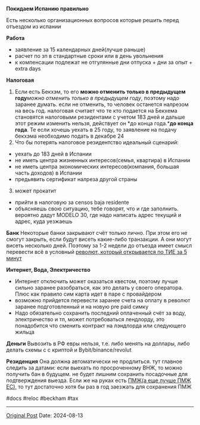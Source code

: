 **Покидаем Испанию правильно**

Есть несколько организационных вопросов которые решить перед отъездом из испании

**Работа**
- заявление за 15 календарных дней(лучше раньше)
- расчет по зп в стандартные сроки или в день увольнения
- к компенсации подлежат не отгулянные дни отпуска + дни за опыт + extra days

**Налоговая**
1. Если есть Бекхэм, то его **можно отменить только в предыдущем году***можно отменить только в предыдущем году*, поэтому надо заранее думать. если не отменить, то человек останется налрезом на весь год. налоговая считает что те кто подается на Бекхема становятся налоговыми резидентами с учетом 183 дней и дальше этот режим изменить нельзя, действует он *до конца года.***до конца года**. Те если хочешь уехать в 25 году, то заявление на подачу бекхэма необходимо подать в декабре 24
2. Что бы потерять налоговое резидентство идеальный сценарий:
- уехать до 183 дней в Испании
- не иметь центра жизненных интересов(семья, квартира) в Испании
- не иметь центра экономических интересов(компания, большая часть доходов) в Испании
- предьявить сертификат налреза другой страны
3. может прокатит 
- прийти в налоговую за censos baja residente
- объясняешь свою ситуацию, тебе говорят, что и где заполнить. вероятно дадут MODELO 30, где надо написать адрес текущий и адрес, куда уезжаешь

**Банк**
Некоторые банки закрывают счёт только лично. При этом его не смогут закрыть, если будут висеть какие-либо транзакции.  А они могут  висеть несколько  дней. Поэтому за 1-2 недели до отъезда имеет смысл перевести всё в условный [револют, который открывается по ТИЕ за 5 минут](1437.md)

**Интернет, Вода, Электричество**
- Интернет отключить может оказаться квестом, поэтому  лучше сильно заранее  разобраться, как это делать у своего оператора. Плюс как правило сим карта идет в паре с провайдером
- возможно прийдется перевести заранее счета на оплату в револют заранее подготовленный и на новую pre paid симку
- Надо обязательно сохранить последний оплаченный счёт за воду, электричество  и тп, может потребоваться лендлорду, это понадобится что сменить контракт на лэндлорда или следующего жильца

**Деньги**
Вывозить в РФ евры нельзя, т.е. либо менять на доллары, либо делать схемы с с криптой и Bybit/binance/revolut 

**Резиденция**
Она должна автоматически не продлиться. тут главное следить за датами: если выехать по просроченному ВНЖ, то можно получить бан в будущем. не будет лишним сохранить посадочные для подтверждения выезда. Если же на руках есть [ПМЖ(а еще лучше ПМЖ ЕС),](2489.md) то тут достаточно хотя бы раз в год заезжать для сохранения ПМЖ

#docs #reloc #beckham #tax

---
[Original Post](https://t.me/lev2tarragona/2493)
Date: 2024-08-13
